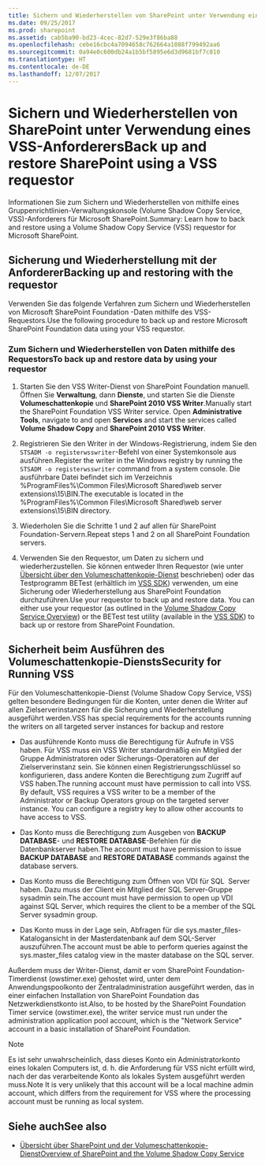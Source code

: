 ```yaml
---
title: Sichern und Wiederherstellen von SharePoint unter Verwendung eines VSS-Anforderers
ms.date: 09/25/2017
ms.prod: sharepoint
ms.assetid: cab5ba90-bd23-4cec-82d7-529e3f86ba88
ms.openlocfilehash: cebe16cbc4a7094658c762664a1088f799492aa6
ms.sourcegitcommit: 0a94e0c600db24a1b5bf5895e6d3d9681bf7c810
ms.translationtype: HT
ms.contentlocale: de-DE
ms.lasthandoff: 12/07/2017
---
```

# <a name="back-up-and-restore-sharepoint-using-a-vss-requestor"></a><span data-ttu-id="02afb-102">Sichern und Wiederherstellen von SharePoint unter Verwendung eines VSS-Anforderers</span><span class="sxs-lookup"><span data-stu-id="02afb-102">Back up and restore SharePoint using a VSS requestor</span></span>

<span data-ttu-id="02afb-103">Informationen Sie zum Sichern und Wiederherstellen von mithilfe eines Gruppenrichtlinien-Verwaltungskonsole (Volume Shadow Copy Service, VSS)-Anforderers für Microsoft SharePoint.</span><span class="sxs-lookup"><span data-stu-id="02afb-103">Summary: Learn how to back and restore using a Volume Shadow Copy Service (VSS) requestor for Microsoft SharePoint.</span></span>

## <a name="backing-up-and-restoring-with-the-requestor"></a><span data-ttu-id="02afb-104">Sicherung und Wiederherstellung mit der Anforderer</span><span class="sxs-lookup"><span data-stu-id="02afb-104">Backing up and restoring with the requestor</span></span>

<span data-ttu-id="02afb-105">Verwenden Sie das folgende Verfahren zum Sichern und Wiederherstellen von Microsoft SharePoint Foundation -Daten mithilfe des VSS-Requestors.</span><span class="sxs-lookup"><span data-stu-id="02afb-105">Use the following procedure to back up and restore Microsoft SharePoint Foundation data using your VSS requestor.</span></span>
  
    
    

### <a name="to-back-up-and-restore-data-by-using-your-requestor"></a><span data-ttu-id="02afb-106">Zum Sichern und Wiederherstellen von Daten mithilfe des Requestors</span><span class="sxs-lookup"><span data-stu-id="02afb-106">To back up and restore data by using your requestor</span></span>


1. <span data-ttu-id="02afb-p101">Starten Sie den VSS Writer-Dienst von SharePoint Foundation manuell. Öffnen Sie **Verwaltung**, dann **Dienste**, und starten Sie die Dienste **Volumeschattenkopie** und **SharePoint 2010 VSS Writer**.</span><span class="sxs-lookup"><span data-stu-id="02afb-p101">Manually start the SharePoint Foundation VSS Writer service. Open **Administrative Tools**, navigate to and open **Services** and start the services called **Volume Shadow Copy** and **SharePoint 2010 VSS Writer**.</span></span>
    
  
2. <span data-ttu-id="02afb-109">Registrieren Sie den Writer in der Windows-Registrierung, indem Sie den `STSADM -o registerwsswriter`-Befehl von einer Systemkonsole aus ausführen.</span><span class="sxs-lookup"><span data-stu-id="02afb-109">Register the writer in the Windows registry by running the  `STSADM -o registerwsswriter` command from a system console.</span></span> <span data-ttu-id="02afb-110">Die ausführbare Datei befindet sich im Verzeichnis %ProgramFiles%\\Common Files\\Microsoft Shared\\web server extensions\\15\\BIN.</span><span class="sxs-lookup"><span data-stu-id="02afb-110">The executable is located in the %ProgramFiles%\\Common Files\\Microsoft Shared\\web server extensions\\15\\BIN directory.</span></span>
    
  
3. <span data-ttu-id="02afb-111">Wiederholen Sie die Schritte 1 und 2 auf allen für SharePoint Foundation-Servern.</span><span class="sxs-lookup"><span data-stu-id="02afb-111">Repeat steps 1 and 2 on all SharePoint Foundation servers.</span></span>
    
  
4. <span data-ttu-id="02afb-p103">Verwenden Sie den Requestor, um Daten zu sichern und wiederherzustellen. Sie können entweder Ihren Requestor (wie unter  [Übersicht über den Volumeschattenkopie-Dienst]((http://msdn.microsoft.com/de-DE/library/aa384649%28VS.85%29.aspx)) beschrieben) oder das Testprogramm BETest (erhältlich im [VSS SDK](http://www.microsoft.com/downloads/details.aspx?FamilyID=0B4F56E4-0CCC-4626-826A-ED2C4C95C871&amp;displaylang=en)) verwenden, um eine Sicherung oder Wiederherstellung aus SharePoint Foundation durchzuführen.</span><span class="sxs-lookup"><span data-stu-id="02afb-p103">Use your requestor to back up and restore data. You can either use your requestor (as outlined in the  [Volume Shadow Copy Service Overview]((http://msdn.microsoft.com/de-DE/library/aa384649%28VS.85%29.aspx))) or the BETest test utility (available in the  [VSS SDK](http://www.microsoft.com/downloads/details.aspx?FamilyID=0B4F56E4-0CCC-4626-826A-ED2C4C95C871&amp;displaylang=en)) to back up or restore from SharePoint Foundation.</span></span> 
    
  

## <a name="security-for-running-vss"></a><span data-ttu-id="02afb-114">Sicherheit beim Ausführen des Volumeschattenkopie-Diensts</span><span class="sxs-lookup"><span data-stu-id="02afb-114">Security for Running VSS</span></span>

<span data-ttu-id="02afb-115">Für den Volumeschattenkopie-Dienst (Volume Shadow Copy Service, VSS) gelten besondere Bedingungen für die Konten, unter denen die Writer auf allen Zielserverinstanzen für die Sicherung und Wiederherstellung ausgeführt werden.</span><span class="sxs-lookup"><span data-stu-id="02afb-115">VSS has special requirements for the accounts running the writers on all targeted server instances for backup and restore</span></span>
  
    
    

- <span data-ttu-id="02afb-p104">Das ausführende Konto muss die Berechtigung für Aufrufe in VSS haben. Für VSS muss ein VSS Writer standardmäßig ein Mitglied der Gruppe Administratoren oder Sicherungs-Operatoren auf der Zielserverinstanz sein. Sie können einen Registrierungsschlüssel so konfigurieren, dass andere Konten die Berechtigung zum Zugriff auf VSS haben.</span><span class="sxs-lookup"><span data-stu-id="02afb-p104">The running account must have permission to call into VSS. By default, VSS requires a VSS writer to be a member of the Administrator or Backup Operators group on the targeted server instance. You can configure a registry key to allow other accounts to have access to VSS.</span></span>
    
  
- <span data-ttu-id="02afb-119">Das Konto muss die Berechtigung zum Ausgeben von **BACKUP DATABASE**- und **RESTORE DATABASE**-Befehlen für die Datenbankserver haben.</span><span class="sxs-lookup"><span data-stu-id="02afb-119">The account must have permission to issue **BACKUP DATABASE** and **RESTORE DATABASE** commands against the database servers.</span></span>
    
  
- <span data-ttu-id="02afb-120">Das Konto muss die Berechtigung zum Öffnen von VDI für SQL  Server haben. Dazu muss der Client ein Mitglied der SQL Server-Gruppe sysadmin sein.</span><span class="sxs-lookup"><span data-stu-id="02afb-120">The account must have permission to open up VDI against SQL Server, which requires the client to be a member of the SQL Server sysadmin group.</span></span>
    
  
- <span data-ttu-id="02afb-121">Das Konto muss in der Lage sein, Abfragen für die sys.master_files-Katalogansicht in der Masterdatenbank auf dem SQL-Server auszuführen.</span><span class="sxs-lookup"><span data-stu-id="02afb-121">The account must be able to perform queries against the sys.master_files catalog view in the master database on the SQL server.</span></span>
    
  
<span data-ttu-id="02afb-122">Außerdem muss der Writer-Dienst, damit er vom SharePoint Foundation-Timerdienst (owstimer.exe) gehostet wird, unter dem Anwendungspoolkonto der Zentraladministration ausgeführt werden, das in einer einfachen Installation von SharePoint Foundation das Netzwerkdienstkonto ist.</span><span class="sxs-lookup"><span data-stu-id="02afb-122">Also, to be hosted by the SharePoint Foundation Timer service (owstimer.exe), the writer service must run under the administration application pool account, which is the "Network Service" account in a basic installation of SharePoint Foundation.</span></span> 
  
> [!NOTE]
> <span data-ttu-id="02afb-123">Es ist sehr unwahrscheinlich, dass dieses Konto ein Administratorkonto eines lokalen Computers ist, d. h. die Anforderung für VSS nicht erfüllt wird, nach der das verarbeitende Konto als lokales System ausgeführt werden muss.</span><span class="sxs-lookup"><span data-stu-id="02afb-123">Note It is very unlikely that this account will be a local machine admin account, which differs from the requirement for VSS where the processing account must be running as local system.</span></span>
  
    
    

## <a name="see-also"></a><span data-ttu-id="02afb-124">Siehe auch</span><span class="sxs-lookup"><span data-stu-id="02afb-124">See also</span></span>
<span data-ttu-id="02afb-125"><a name="bk_addresources"> </a></span><span class="sxs-lookup"><span data-stu-id="02afb-125"><a name="bk_addresources"> </a></span></span>


-  [<span data-ttu-id="02afb-126">Übersicht über SharePoint und der Volumeschattenkopie-Dienst</span><span class="sxs-lookup"><span data-stu-id="02afb-126">Overview of SharePoint and the Volume Shadow Copy Service</span></span>](overview-of-sharepoint-and-the-volume-shadow-copy-service.md)
    
  

